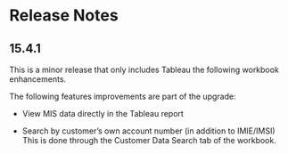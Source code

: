 # Release Notes

## 15.4.1

This is a minor release that only includes Tableau the following workbook enhancements.  


The following features improvements are part of the upgrade:

- View MIS data directly in the Tableau report


- Search by customer’s own account number (in addition to IMIE/IMSI) 
This is done through the Customer Data Search tab of the workbook.

